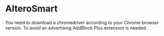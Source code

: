 # AlteroSmart

You need to download a chromedriver according to your Chrome browser version.
To avoid an advertising AddBlock Plus extension is needed.